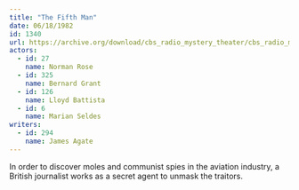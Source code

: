 ```yaml
---
title: "The Fifth Man"
date: 06/18/1982
id: 1340
url: https://archive.org/download/cbs_radio_mystery_theater/cbs_radio_mystery_theater-1301-1350.zip/cbs_radio_mystery_theater-1301-1350%2Fcbsrmt_1340_the_fifth_man_.mp3
actors:  
  - id: 27
    name: Norman Rose  
  - id: 325
    name: Bernard Grant  
  - id: 126
    name: Lloyd Battista  
  - id: 6
    name: Marian Seldes
writers:  
  - id: 294
    name: James Agate
---
```

In order to discover moles and communist spies in the aviation industry, a British journalist works as a secret agent to unmask the traitors.